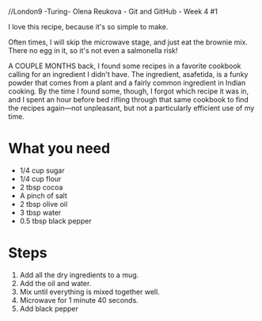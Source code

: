 //London9 -Turing- Olena Reukova - Git and GitHub - Week 4 #1


I love this recipe, because it's so simple to make.

Often times, I will skip the microwave stage, and just eat the brownie mix. There no egg in it, so it's not even a salmonella risk!

A COUPLE MONTHS back, I found some recipes in a favorite cookbook calling for an ingredient I didn't have. The ingredient, asafetida, is a funky powder that comes from a plant and a fairly common ingredient in Indian cooking. By the time I found some, though, I forgot which recipe it was in, and I spent an hour before bed rifling through that same cookbook to find the recipes again—not unpleasant, but not a particularly efficient use of my time.



What you need
=============

* 1/4 cup sugar
* 1/4 cup flour
* 2 tbsp cocoa
* A pinch of salt
* 2 tbsp olive oil
* 3 tbsp water
* 0.5 tbsp black pepper

Steps
=====

1. Add all the dry ingredients to a mug.
2. Add the oil and water.
3. Mix until everything is mixed together well.
4. Microwave for 1 minute 40 seconds.
5. Add black pepper
